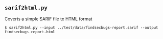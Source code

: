 ## `sarif2html.py`

Coverts a simple SARIF file to HTML format

```
$ sarif2html.py --input ../test/data/findsecbugs-report.sarif --output findsecbugs-report.html
```
